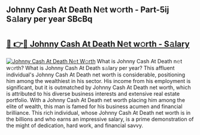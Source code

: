## Johnny Cash At Death N𝚎t w𝚘rth - Part-5ij S𝚊lary per year SBcBq

# <h2><a href="http://gc3nw1.nevu.top/?p=Johnny+Cash+At+Death">🔗 👉🔴 Johnny Cash At Death N𝚎t w𝚘rth - S𝚊lary</a></h2>

[![Johnny Cash At Death N𝚎t W𝚘rth](https://i.imgur.com/Oavwk0R.jpeg)](http://gc3nw1.nevu.top/?p=Johnny+Cash+At+Death)
What is Johnny Cash At Death n𝚎t w𝚘rth? What is Johnny Cash At Death s𝚊lary per year?
This affluent individual's Johnny Cash At Death net worth is considerable, positioning him among the wealthiest in his sector. His income from his employment is significant, but it is outmatched by Johnny Cash At Death net worth, which is attributed to his diverse business interests and extensive real estate portfolio. With a Johnny Cash At Death net worth placing him among the elite of wealth, this man is famed for his business acumen and financial brilliance. This rich individual, whose Johnny Cash At Death net worth is in the billions and who earns an impressive salary, is a prime demonstration of the might of dedication, hard work, and financial savvy.
